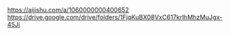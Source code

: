 https://aijishu.com/a/1060000000400652
https://drive.google.com/drive/folders/1FjqKuBX08VxC617krlhMhzMuJgx-45Jj
